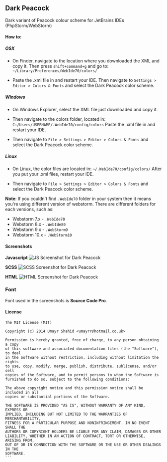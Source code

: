 ## Dark Peacock
Dark variant of Peacock colour scheme for JetBrains IDEs (PhpStorm/WebStorm)

#### How to:
##### OSX
 - On Finder, navigate to the location where you downloaded the XML and copy it.
Then press `shift+command+g` and go to: `~/Library/Preferences/WebIde70/colors/`

 - Paste the .xml file in and restart your IDE. Then navigate to `Settings > Editor > Colors & Fonts` and select the Dark Peacock color scheme.

##### Windows
 - On Windows Explorer, select the XML file just downloaded and copy it.

 - Then navigate to the colors folder, located in: `C:/Users/USERNAME/.WebIde70/config/colors` Paste the .xml file in and restart your IDE.

 - Then navigate to `File > Settings > Editor > Colors & Fonts` and select the Dark Peacock color scheme.

##### Linux
 - On Linux, the color files are located in: `~/.WebIde70/config/colors/` After you put your .xml files, restart your IDE. 

- Then navigate to `File > Settings > Editor > Colors & Fonts` and select the Dark Peacock color scheme.

**Note**: If you couldn't find `.WebIde70` folder in your system then it means you're using different version of webstorm. There are different folders for each versions, such as:
 - Webstorm 7.x - `.WebIde70`
 - Webstorm 8.x - `.WebIde80`
 - Webstorm 9.x - `.WebStorm9`
 - Webstorm 10.x - `.WebStorm10`

#### Screenshots
**Javascript**
![JS Screenshot for Dark Peacock](https://raw.githubusercontent.com/umayr/dark-peacock/master/screenshots/javascript.PNG "Javascript Screenshot")

**SCSS**
![SCSS Screenshot for Dark Peacock](https://raw.githubusercontent.com/umayr/dark-peacock/master/screenshots/scss.PNG "SCSS Screenshot")

**HTML**
![HTML Screenshot for Dark Peacock](https://raw.githubusercontent.com/umayr/dark-peacock/master/screenshots/html.PNG "HTML Screenshot")

### Font

Font used in the screenshots is **Source Code Pro**.

#### License
````
The MIT License (MIT)

Copyright (c) 2014 Umayr Shahid <umayrr@hotmail.co.uk>

Permission is hereby granted, free of charge, to any person obtaining a copy
of this software and associated documentation files (the "Software"), to deal
in the Software without restriction, including without limitation the rights
to use, copy, modify, merge, publish, distribute, sublicense, and/or sell
copies of the Software, and to permit persons to whom the Software is
furnished to do so, subject to the following conditions:

The above copyright notice and this permission notice shall be included in all
copies or substantial portions of the Software.

THE SOFTWARE IS PROVIDED "AS IS", WITHOUT WARRANTY OF ANY KIND, EXPRESS OR
IMPLIED, INCLUDING BUT NOT LIMITED TO THE WARRANTIES OF MERCHANTABILITY,
FITNESS FOR A PARTICULAR PURPOSE AND NONINFRINGEMENT. IN NO EVENT SHALL THE
AUTHORS OR COPYRIGHT HOLDERS BE LIABLE FOR ANY CLAIM, DAMAGES OR OTHER
LIABILITY, WHETHER IN AN ACTION OF CONTRACT, TORT OR OTHERWISE, ARISING FROM,
OUT OF OR IN CONNECTION WITH THE SOFTWARE OR THE USE OR OTHER DEALINGS IN THE
SOFTWARE.
```
